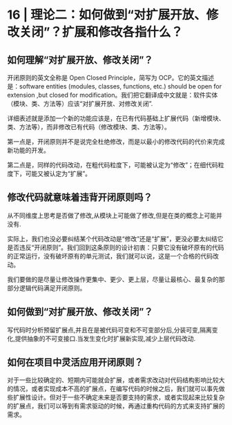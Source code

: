 # 16 | 理论二：如何做到“对扩展开放、修改关闭”？扩展和修改各指什么？

##  如何理解“对扩展开放、修改关闭”？

开闭原则的英文全称是 Open Closed Principle，简写为 OCP。它的英文描述是：software entities (modules, classes, functions, etc.) should be open for extension ,but closed for modification。我们把它翻译成中文就是：软件实体（模块、类、方法等）应该“对扩展开放、对修改关闭”.

详细表述就是添加一个新的功能应该是，在已有代码基础上扩展代码（新增模块、类、方法等），而非修改已有代码（修改模块、类、方法等）。

第一点是，开闭原则并不是说完全杜绝修改，而是以最小的修改代码的代价来完成新功能的开发。

第二点是，同样的代码改动，在粗代码粒度下，可能被认定为“修改”；在细代码粒度下，可能又被认定为“扩展”。



## 修改代码就意味着违背开闭原则吗？

从不同维度上思考是否做了修改,从模块上可能做了修改,但是在类的概念上可能并没有.

实际上，我们也没必要纠结某个代码改动是“修改”还是“扩展”，更没必要太纠结它是否违反“开闭原则”。我们回到这条原则的设计初衷：只要它没有破坏原有的代码的正常运行，没有破坏原有的单元测试，我们就可以说，这是一个合格的代码改动。

我们要做的是尽量让修改操作更集中、更少、更上层，尽量让最核心、最复杂的那部分逻辑代码满足开闭原则。

## 如何做到“对扩展开放、修改关闭”？

写代码时分析预留扩展点,并且在是被代码可变和不可变部分后,分装可变,隔离变化,提供抽象的不可变接口.当发生变化时扩展新实现,减少上层代码改动.



## 如何在项目中灵活应用开闭原则？

对于一些比较确定的、短期内可能就会扩展，或者需求改动对代码结构影响比较大的情况，或者实现成本不高的扩展点，在编写代码的时候之后，我们就可以事先做些扩展性设计。但对于一些不确定未来是否要支持的需求，或者实现起来比较复杂的扩展点，我们可以等到有需求驱动的时候，再通过重构代码的方式来支持扩展的需求。 





